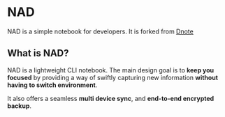 # NAD

NAD is a simple notebook for developers. It is forked from [Dnote](https://github.com/dnote/dnote)

## What is NAD?

NAD is a lightweight CLI notebook. The main design goal is to **keep you focused** by providing a way of swiftly capturing new information **without having to switch environment**.

It also offers a seamless **multi device sync**, and **end-to-end encrypted backup**.
